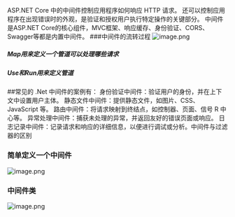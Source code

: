 ASP.NET Core 中的中间件控制应用程序如何响应 HTTP 请求。 还可以控制应用程序在出现错误时的外观，是验证和授权用户执行特定操作的关键部分。
中间件是ASP.NET Core的核心组件，MVC框架、响应缓存、身份验证、CORS、Swagger等都是内置中间件。
###中间件的流转过程
![image.png](https://upload-images.jianshu.io/upload_images/29491970-a96563b052e4810f.png?imageMogr2/auto-orient/strip%7CimageView2/2/w/1240)

##### Map用来定义一个管道可以处理哪些请求

##### Use和Run用来定义管道

##常见的 .Net 中间件的案例有：
身份验证中间件：验证用户的身份，并在上下文中设置用户主体。
静态文件中间件：提供静态文件，如图片、CSS、JavaScript 等。
路由中间件：将请求映射到终结点，如控制器、页面、信号 R 中心等。
异常处理中间件：捕获未处理的异常，并返回友好的错误页面或响应。
日志记录中间件：记录请求和响应的详细信息，以便进行调试或分析。中间件与过滤器的区别

### 简单定义一个中间件
![image.png](https://upload-images.jianshu.io/upload_images/29491970-2faab13517e08d01.png?imageMogr2/auto-orient/strip%7CimageView2/2/w/1240)

### 中间件类
![image.png](https://upload-images.jianshu.io/upload_images/29491970-83d35cbcb11659e6.png?imageMogr2/auto-orient/strip%7CimageView2/2/w/1240)
